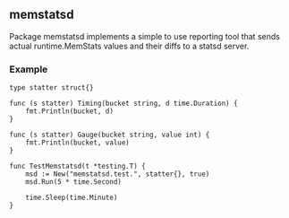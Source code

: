 ## memstatsd

Package memstatsd implements a simple to use reporting tool that sends actual runtime.MemStats values and their diffs to a statsd server.

### Example

```
type statter struct{}

func (s statter) Timing(bucket string, d time.Duration) {
    fmt.Println(bucket, d)
}

func (s statter) Gauge(bucket string, value int) {
    fmt.Println(bucket, value)
}

func TestMemstatsd(t *testing.T) {
    msd := New("memstatsd.test.", statter{}, true)
    msd.Run(5 * time.Second)

    time.Sleep(time.Minute)
}
```